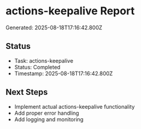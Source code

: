 # actions-keepalive Report

Generated: 2025-08-18T17:16:42.800Z

## Status
- Task: actions-keepalive
- Status: Completed
- Timestamp: 2025-08-18T17:16:42.800Z

## Next Steps
- Implement actual actions-keepalive functionality
- Add proper error handling
- Add logging and monitoring
